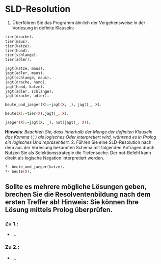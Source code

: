 # SLD-Resolution
1. Überführen Sie das Programm ähnlich der Vorgehensweise in der Vorlesung in definite Klauseln:
```prolog
tier(drache).
tier(maus).
tier(katze).
tier(hund).
tier(schlange).
tier(adler).

jagt(katze, maus).
jagt(adler, maus).
jagt(schlange, maus).
jagt(drache, hund).
jagt(hund, katze).
jagt(adler, schlange).
jagt(drache, adler).

beute_und_jaeger(X):-jagt(X, _), jagt(_, X).

beute(X):-tier(X),jagt(_, X).

jaeger(X):-jagt(X, _), not(jagt(_, X)). 
```
**Hinweis**: _Beachten Sie, dass innerhalb der Menge der definiten Klauseln das Komma (‘,’) als logisches Oder interpretiert wird, während es in Prolog ein logisches Und repräsentiert._
2. Führen Sie eine SLD-Resolution nach dem aus der Vorlesung bekannten Schema mit folgenden Anfragen durch. Nutzen Sie als Selektionsstrategie die Tiefensuche. Der not-Befehl kann direkt als logische Negation interpretiert werden.
```prolog
?- beute_und_jaeger(katze).
?- beute(X).
```
Sollte es mehrere mögliche Lösungen geben, brechen Sie die Resolventenbildung nach dem ersten Treffer ab!
**Hinweis**: Sie können Ihre Lösung mittels Prolog überprüfen.
---
### Zu 1.:
- ...
### Zu 2.:
- ...

